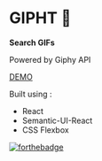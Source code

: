 # **GIPHT** 🎁
**Search GIFs**

Powered by Giphy API

[DEMO](https://bhuvanmalik007.github.io/gipht)

Built using :

 - React
 - Semantic-UI-React
 - CSS Flexbox

 [![forthebadge](http://forthebadge.com/images/badges/contains-cat-gifs.svg)](http://forthebadge.com)
